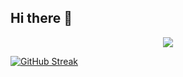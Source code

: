 ## Hi there 👋

<!--
**jasonhejiahuan/jasonhejiahuan** is a ✨ _special_ ✨ repository because its `README.md` (this file) appears on your GitHub profile.

Here are some ideas to get you started:

- 🔭 I’m currently working on ...
- 🌱 I’m currently learning ...
- 👯 I’m looking to collaborate on ...
- 🤔 I’m looking for help with ...
- 💬 Ask me about ...
- 📫 How to reach me: ...
- 😄 Pronouns: ...
- ⚡ Fun fact: ...
-->

<p align="center">
<img src="https://capsule-render.vercel.app/api?type=waving&color=timeGradient&height=300&section=header&text=Hello World&fontAlign=50&fontAlignY=30&desc=jasonhejiahuan&descAlign=50&descSize=30&descAlignY=60&animation=twinkling" />
</p>

[![GitHub Streak](https://streak-stats.demolab.com?user=jasonhejiahuan&mode=weekly)](https://git.io/streak-stats)
